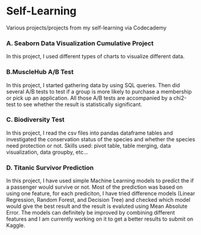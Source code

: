# Self-Learning
Various projects/projects from my self-learning via Codecademy


### A. Seaborn Data Visualization Cumulative Project ###

  In this project, I used different types of charts to visualize different data.

### B.MuscleHub A/B Test ###

  In this project, I started gathering data by using SQL queries. Then did several A/B tests to test if a group is more likely to purchase a membership or pick up an application. All those A/B tests are accompanied by a chi2-test to see whether the result is statistically significant. 

### C. Biodiversity Test ###

  In this project, I read the csv files into pandas dataframe tables and investigated the conservation status of the species and whether the species need protection or not. Skills used: pivot table, table merging, data visualization, data groupby, etc...


### D. Titanic Survivor Prediction ###

  In this project, I have used simple Machine Learning models to predict the if a passenger would survive or not. Most of the prediction was based on using one feature, for each prediciton, I have tried difference models (Linear Regression, Random Forest, and Decision Tree) and checked which model would give the best result and the result is evaluted using Mean Absolute Error. The models can definitely be improved by combining different features and I am currently working on it to get a better results to submit on Kaggle. 
